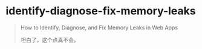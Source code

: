 # identify-diagnose-fix-memory-leaks

> How to Identify, Diagnose, and Fix Memory Leaks in Web Apps
>
> 坦白了，这个点真不会。
